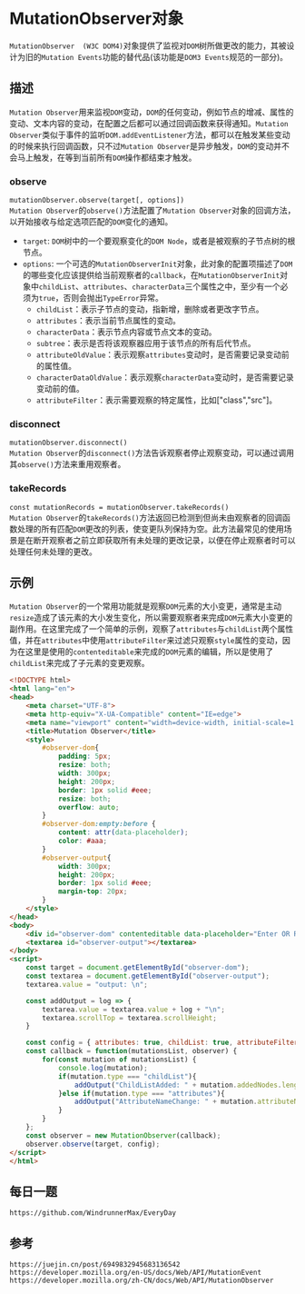 # MutationObserver对象
`MutationObserver  (W3C DOM4)`对象提供了监视对`DOM`树所做更改的能力，其被设计为旧的`Mutation Events`功能的替代品(该功能是`DOM3 Events`规范的一部分)。

## 描述
`Mutation Observer`用来监视`DOM`变动，`DOM`的任何变动，例如节点的增减、属性的变动、文本内容的变动，在配置之后都可以通过回调函数来获得通知。`Mutation Observer`类似于事件的监听`DOM.addEventListener`方法，都可以在触发某些变动的时候来执行回调函数，只不过`Mutation Observer`是异步触发，`DOM`的变动并不会马上触发，在等到当前所有`DOM`操作都结束才触发。

### observe
`mutationObserver.observe(target[, options])`  
`Mutation Observer`的`observe()`方法配置了`Mutation Observer`对象的回调方法，以开始接收与给定选项匹配的`DOM`变化的通知。  

* `target`: `DOM`树中的一个要观察变化的`DOM Node`，或者是被观察的子节点树的根节点。
* `options`: 一个可选的`MutationObserverInit`对象，此对象的配置项描述了`DOM`的哪些变化应该提供给当前观察者的`callback`，在`MutationObserverInit`对象中`childList`、`attributes`、`characterData`三个属性之中，至少有一个必须为`true`，否则会抛出`TypeError`异常。
    * `childList`：表示子节点的变动，指新增，删除或者更改字节点。
    * `attributes`：表示当前节点属性的变动。
    * `characterData`：表示节点内容或节点文本的变动。
    * `subtree`：表示是否将该观察器应用于该节点的所有后代节点。
    * `attributeOldValue`：表示观察`attributes`变动时，是否需要记录变动前的属性值。
    * `characterDataOldValue`：表示观察`characterData`变动时，是否需要记录变动前的值。
    * `attributeFilter`：表示需要观察的特定属性，比如["class","src"]。

### disconnect
`mutationObserver.disconnect()`  
`Mutation Observer`的`disconnect()`方法告诉观察者停止观察变动，可以通过调用其`observe()`方法来重用观察者。

### takeRecords
`const mutationRecords = mutationObserver.takeRecords()`  
`Mutation Observer`的`takeRecords()`方法返回已检测到但尚未由观察者的回调函数处理的所有匹配`DOM`更改的列表，使变更队列保持为空。此方法最常见的使用场景是在断开观察者之前立即获取所有未处理的更改记录，以便在停止观察者时可以处理任何未处理的更改。

## 示例
`Mutation Observer`的一个常用功能就是观察`DOM`元素的大小变更，通常是主动`resize`造成了该元素的大小发生变化，所以需要观察者来完成`DOM`元素大小变更的副作用。在这里完成了一个简单的示例，观察了`attributes`与`childList`两个属性值，并在`attributes`中使用`attributeFilter`来过滤只观察`style`属性的变动，因为在这里是使用的`contenteditable`来完成的`DOM`元素的编辑，所以是使用了`childList`来完成了子元素的变更观察。

```html
<!DOCTYPE html>
<html lang="en">
<head>
    <meta charset="UTF-8">
    <meta http-equiv="X-UA-Compatible" content="IE=edge">
    <meta name="viewport" content="width=device-width, initial-scale=1.0">
    <title>Mutation Observer</title>
    <style>
        #observer-dom{
            padding: 5px;
            resize: both;
            width: 300px;
            height: 200px;
            border: 1px solid #eee;
            resize: both;
            overflow: auto;
        }
        #observer-dom:empty:before {
            content: attr(data-placeholder);
            color: #aaa;
        }
        #observer-output{
            width: 300px;
            height: 200px;
            border: 1px solid #eee;
            margin-top: 20px;
        }
    </style>
</head>
<body>
    <div id="observer-dom" contenteditable data-placeholder="Enter OR Resize"></div>
    <textarea id="observer-output"></textarea>
</body>
<script>
    const target = document.getElementById("observer-dom");
    const textarea = document.getElementById("observer-output");
    textarea.value = "output: \n";

    const addOutput = log => {
        textarea.value = textarea.value + log + "\n";
        textarea.scrollTop = textarea.scrollHeight;
    }

    const config = { attributes: true, childList: true, attributeFilter: ["style"] };
    const callback = function(mutationsList, observer) {
        for(const mutation of mutationsList) {
            console.log(mutation);
            if(mutation.type === "childList"){
                addOutput("ChildListAdded: " + mutation.addedNodes.length)
            }else if(mutation.type === "attributes"){
                addOutput("AttributeNameChange: " + mutation.attributeName)
            }
        }
    };
    const observer = new MutationObserver(callback);
    observer.observe(target, config);
</script>
</html>
```

## 每日一题

```
https://github.com/WindrunnerMax/EveryDay
```

## 参考

```
https://juejin.cn/post/6949832945683136542
https://developer.mozilla.org/en-US/docs/Web/API/MutationEvent
https://developer.mozilla.org/zh-CN/docs/Web/API/MutationObserver
```
